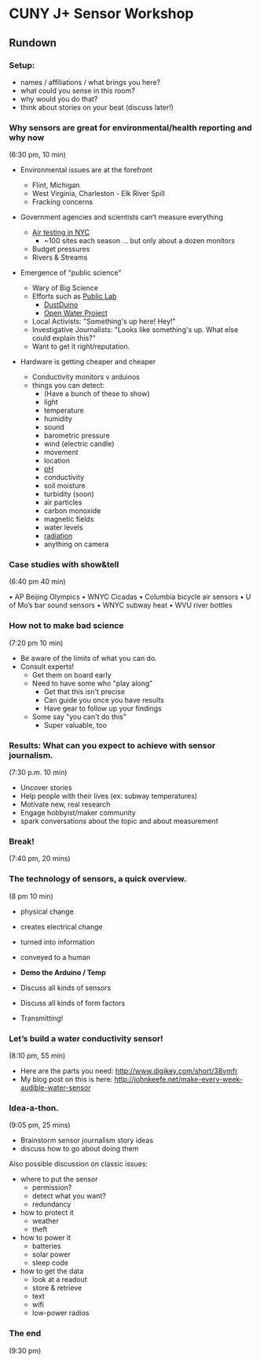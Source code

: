 # CUNY J+ Sensor Workshop

## Rundown

### Setup:
  - names / affiliations / what brings you here?
  - what could you sense in this room?
  - why would you do that?
  - think about stories on your beat (discuss later!)

### Why sensors are great for environmental/health reporting and why now

(6:30 pm, 10 min)

- Environmental issues are at the forefront
  - Flint, Michigan
  - West Virginia, Charleston - Elk River Spill
  - Fracking concerns

- Government agencies and scientists can’t measure everything 
  - [Air testing in NYC](http://www1.nyc.gov/site/doh/health/health-topics/air-quality-nyc-community-air-survey.page)
    - ~100 sites each season ... but only about a dozen monitors
  - Budget pressures
  - Rivers & Streams
  
- Emergence of "public science"
  - Wary of Big Science
  - Efforts such as [Public Lab](https://publiclab.org/)
    - [DustDuino](https://publiclab.org/notes/Schroyer/11-23-2013/measure-coarse-and-fine-air-particulates-with-a-dustduino)
    - [Open Water Project](https://publiclab.org/wiki/open-water)
  - Local Activists: "Something's up here! Hey!"
  - Investigative Journalists: "Looks like something's up. What else could explain this?" 
  - Want to get it right/reputation. 
  
- Hardware is getting cheaper and cheaper
  - Conductivity monitors v arduinos
  - things you can detect:
    - (Have a bunch of these to show)
    * light
    * temperature
    * humidity
    * sound 
    * barometric pressure
    * wind (electric candle)
    * movement
    * location
    * [pH](https://www.sparkfun.com/products/10972)
    * conductivity
    * soil moisture
    * turbidity (soon)
    * air particles
    * carbon monoxide
    * magnetic fields
    * water levels
    * [radiation](https://www.sparkfun.com/products/11345)
    * anything on camera
 
### Case studies with show&tell

(6:40 pm 40 min)

  • AP Beijing Olympics
  • WNYC Cicadas
  • Columbia bicycle air sensors
  • U of Mo’s bar sound sensors
  • WNYC subway heat
  • WVU river bottles
 
### How not to make bad science

(7:20 pm 10 min)

- Be aware of the limits of what you can do. 
- Consult experts! 
  - Get them on board early
  - Need to have some who "play along"
    - Get that this isn't precise
    - Can guide you once you have results
    - Have gear to follow up your findings
  - Some say "you can't do this"
    - Super valuable, too
 
### Results: What can you expect to achieve with sensor journalism. 

(7:30 p.m. 10 min)

* Uncover stories
* Help people with their lives (ex: subway temperatures)
* Motivate new, real research
* Engage hobbyist/maker community
* spark conversations about the topic and about measurement 
 
### Break!

(7:40 pm, 20 mins)
 
### The technology of sensors, a quick overview.

(8 pm 10 min)

- physical change
- creates electrical change
- turned into information
- conveyed to a human

- **Demo the Arduino / Temp**
- Discuss all kinds of sensors
- Discuss all kinds of form factors
- Transmitting!
  
### Let’s build a water conductivity sensor! 

(8:10 pm, 55 min)

- Here are the parts you need: http://www.digikey.com/short/38vmfr
- My blog post on this is here: http://johnkeefe.net/make-every-week-audible-water-sensor
  
### Idea-a-thon. 

(9:05 pm, 25 mins)

- Brainstorm sensor journalism story ideas
- discuss how to go about doing them

Also possible discussion on classic issues: 

- where to put the sensor
  * permission?
  * detect what you want?
  * redundancy
- how to protect it
  * weather
  * theft
- how to power it
  * batteries
  * solar power
  * sleep code
- how to get the data
  * look at a readout
  * store & retrieve
  * text
  * wifi
  * low-power radios 
 
### The end

(9:30 pm)
